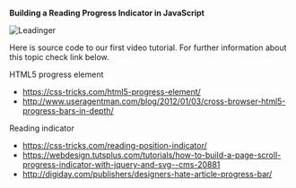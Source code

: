 **Building a Reading Progress Indicator in JavaScript**  

![Leadinger](http://leadinger.com/themes/leadinger-creative/assets/images/leadinger_logo.svg)


Here is source code to our first video tutorial. For further information about this topic check link below. 

HTML5 progress element  
* https://css-tricks.com/html5-progress-element/  
* http://www.useragentman.com/blog/2012/01/03/cross-browser-html5-progress-bars-in-depth/  

Reading indicator  
* https://css-tricks.com/reading-position-indicator/ 
* https://webdesign.tutsplus.com/tutorials/how-to-build-a-page-scroll-progress-indicator-with-jquery-and-svg--cms-20881  
* http://digiday.com/publishers/designers-hate-article-progress-bar/  